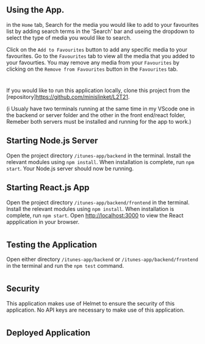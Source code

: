 ## Using the App.
in the `Home` tab,  Search for the media you would like to add to your favourites list by adding search terms in the 'Search' bar and useing the dropdown to select the type of media you would like to search. 

Click on the `Add to Favourites` button to add any specific media to your favourites. Go to the `Favourites` tab to view all the media that you added to your favourties. You may remove any media from your `Favourites` by clicking on the `Remove from Favourites` button in the `Favourites` tab.
#
If you would like to run this application locally, clone this project from the [repository]https://github.com/minislinket/L2T21.


(i Usualy have two terminals running at the same time in my VScode one in the backend or server folder and the other in the front end/react folder, Remeber both servers must be installed and running for the app to work.)

## Starting Node.js Server

 Open the project directory `/itunes-app/backend` in the terminal. Install the relevant modules using `npm install`. When installation is complete, run `npm start`. Your Node.js server should now be running. 

## Starting React.js App

 Open the project directory `/itunes-app/backend/frontend` in the terminal. Install the relevant modules using `npm install`. When installation is complete, run `npm start`. Open [http://localhost:3000](http://localhost:3000) to view the React appplication in your browser. 
#
## Testing the Application

Open either directory `/itunes-app/backend` or `/itunes-app/backend/frontend` in the terminal and run the `npm test` command. 
#
## Security

This application makes use of Helmet to ensure the security of this application. No API keys are necessary to make use of this application.
#
## Deployed Application
 